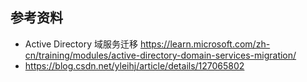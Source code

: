 ## 参考资料

- Active Directory 域服务迁移 <https://learn.microsoft.com/zh-cn/training/modules/active-directory-domain-services-migration/>
- <https://blog.csdn.net/yleihj/article/details/127065802>